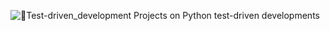 ![🎳Test-driven_development](https://user-images.githubusercontent.com/110534527/210140622-7477512a-3513-4fcd-8538-1eb2ee3bcf5e.png)
Projects on Python test-driven developments
